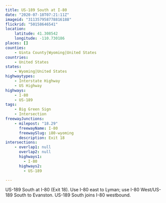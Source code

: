 ```yaml
---
title: US-189 South at I-80
date: "2020-07-18T07:21:11Z"
imageid: "311357958778816188"
flickrid: "50158646541"
location:
    latitude: 41.308542
    longitude: -110.730186
places: []
counties:
    - Uinta County|Wyoming|United States
countries:
    - United States
states:
    - Wyoming|United States
highwaytypes:
    - Interstate Highway
    - US Highway
highways:
    - I-80
    - US-189
tags:
    - Big Green Sign
    - Intersection
freewayJunctions:
    - milepost: "18.29"
      freewayName: I-80
      freewaySlug: i80-wyoming
      description: Exit 18
intersections:
    - overlap1: null
      overlap2: null
      highways1:
        - I-80
      highways2:
        - US-189

---
```

US-189 South at I-80 (Exit 18).  Use I-80 east to Lyman; use I-80 West/US-189 South to Evanston.  US-189 South joins I-80 westbound.